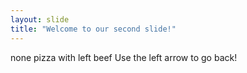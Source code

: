 ```yaml
---
layout: slide
title: "Welcome to our second slide!"
---
```

none pizza with left beef
Use the left arrow to go back!
